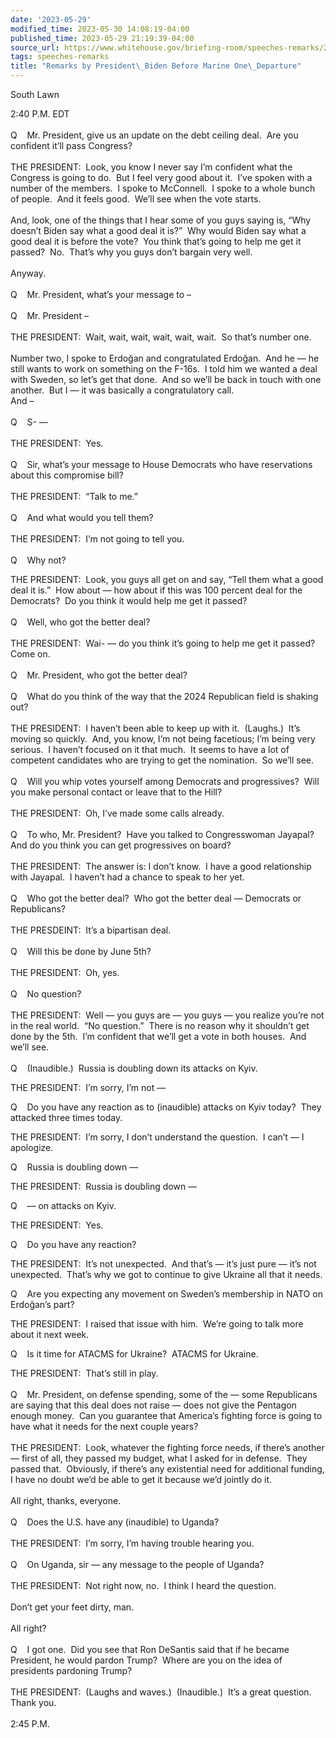 ```yaml
---
date: '2023-05-29'
modified_time: 2023-05-30 14:08:19-04:00
published_time: 2023-05-29 21:19:39-04:00
source_url: https://www.whitehouse.gov/briefing-room/speeches-remarks/2023/05/29/remarks-by-president-biden-before-marine-one-departure-37/
tags: speeches-remarks
title: "Remarks by President\_Biden Before Marine One\_Departure"
---
```

 
South Lawn

2:40 P.M. EDT  
   
Q    Mr. President, give us an update on the debt ceiling deal.  Are you
confident it’ll pass Congress?  
   
THE PRESIDENT:  Look, you know I never say I’m confident what the
Congress is going to do.  But I feel very good about it.  I’ve spoken
with a number of the members.  I spoke to McConnell.  I spoke to a whole
bunch of people.  And it feels good.  We’ll see when the vote starts.  
   
And, look, one of the things that I hear some of you guys saying is,
“Why doesn’t Biden say what a good deal it is?”  Why would Biden say
what a good deal it is before the vote?  You think that’s going to help
me get it passed?  No.  That’s why you guys don’t bargain very well.  
   
Anyway.  
   
Q    Mr. President, what’s your message to –  
   
Q    Mr. President –  
   
THE PRESIDENT:  Wait, wait, wait, wait, wait, wait.  So that’s number
one.  
   
Number two, I spoke to Erdoğan and congratulated Erdoğan.  And he — he
still wants to work on something on the F-16s.  I told him we wanted a
deal with Sweden, so let’s get that done.  And so we’ll be back in touch
with one another.  But I — it was basically a congratulatory call.  
And –  
   
Q    S- —  
   
THE PRESIDENT:  Yes.  
   
Q    Sir, what’s your message to House Democrats who have reservations
about this compromise bill?  
   
THE PRESIDENT:  “Talk to me.”  
   
Q    And what would you tell them?  
   
THE PRESIDENT:  I’m not going to tell you.  
   
Q    Why not?

THE PRESIDENT:  Look, you guys all get on and say, “Tell them what a
good deal it is.”  How about — how about if this was 100 percent deal
for the Democrats?  Do you think it would help me get it passed?  
   
Q    Well, who got the better deal?  
   
THE PRESIDENT:  Wai- — do you think it’s going to help me get it
passed?  Come on.  
   
Q    Mr. President, who got the better deal?  
   
Q    What do you think of the way that the 2024 Republican field is
shaking out?  
   
THE PRESIDENT:  I haven’t been able to keep up with it.  (Laughs.)  It’s
moving so quickly.  And, you know, I’m not being facetious; I’m being
very serious.  I haven’t focused on it that much.  It seems to have a
lot of competent candidates who are trying to get the nomination.  So
we’ll see.  
   
Q    Will you whip votes yourself among Democrats and progressives? 
Will you make personal contact or leave that to the Hill?  
   
THE PRESIDENT:  Oh, I’ve made some calls already.  
   
Q    To who, Mr. President?  Have you talked to Congresswoman Jayapal? 
And do you think you can get progressives on board?  
   
THE PRESIDENT:  The answer is: I don’t know.  I have a good relationship
with Jayapal.  I haven’t had a chance to speak to her yet.  
   
Q    Who got the better deal?  Who got the better deal — Democrats or
Republicans?  
   
THE PRESDEINT:  It’s a bipartisan deal.  
   
Q    Will this be done by June 5th?  
   
THE PRESIDENT:  Oh, yes.  
   
Q    No question?  
   
THE PRESIDENT:  Well — you guys are — you guys — you realize you’re not
in the real world.  “No question.”  There is no reason why it shouldn’t
get done by the 5th.  I’m confident that we’ll get a vote in both
houses.  And we’ll see.  
   
Q    (Inaudible.)  Russia is doubling down its attacks on Kyiv. 

THE PRESIDENT:  I’m sorry, I’m not —

Q    Do you have any reaction as to (inaudible) attacks on Kyiv today? 
They attacked three times today.

THE PRESIDENT:  I’m sorry, I don’t understand the question.  I can’t — I
apologize.

Q    Russia is doubling down —

THE PRESIDENT:  Russia is doubling down —

Q    — on attacks on Kyiv.

THE PRESIDENT:  Yes.

Q    Do you have any reaction?

THE PRESIDENT:  It’s not unexpected.  And that’s — it’s just pure — it’s
not unexpected.  That’s why we got to continue to give Ukraine all that
it needs.

Q    Are you expecting any movement on Sweden’s membership in NATO on
Erdoğan’s part?

THE PRESIDENT:  I raised that issue with him.  We’re going to talk more
about it next week.

Q    Is it time for ATACMS for Ukraine?  ATACMS for Ukraine.

THE PRESIDENT:  That’s still in play.  
   
Q    Mr. President, on defense spending, some of the — some Republicans
are saying that this deal does not raise — does not give the Pentagon
enough money.  Can you guarantee that America’s fighting force is going
to have what it needs for the next couple years?  
   
THE PRESIDENT:  Look, whatever the fighting force needs, if there’s
another — first of all, they passed my budget, what I asked for in
defense.  They passed that.  Obviously, if there’s any existential need
for additional funding, I have no doubt we’d be able to get it because
we’d jointly do it.  
   
All right, thanks, everyone.  
   
Q    Does the U.S. have any (inaudible) to Uganda?  
   
THE PRESIDENT:  I’m sorry, I’m having trouble hearing you.  
   
Q    On Uganda, sir — any message to the people of Uganda?  
   
THE PRESIDENT:  Not right now, no.  I think I heard the question.  
   
Don’t get your feet dirty, man.  
   
All right?  
   
Q    I got one.  Did you see that Ron DeSantis said that if he became
President, he would pardon Trump?  Where are you on the idea of
presidents pardoning Trump?  
   
THE PRESIDENT:  (Laughs and waves.)  (Inaudible.)  It’s a great
question.  Thank you.  
   
2:45 P.M.
